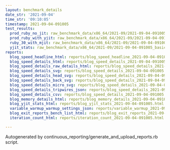 ```yaml
---
layout: benchmark_details
date_str: '2021-09-04'
time_str: '09:10:05'
timestamp: 2021-09-04-091005
test_results:
  prod_ruby_no_jit: raw_benchmark_data/x86_64/2021-09/2021-09-04-091005_basic_benchmark_prod_ruby_no_jit.json
  prod_ruby_with_yjit: raw_benchmark_data/x86_64/2021-09/2021-09-04-091005_basic_benchmark_prod_ruby_with_yjit.json
  ruby_30_with_mjit: raw_benchmark_data/x86_64/2021-09/2021-09-04-091005_basic_benchmark_ruby_30_with_mjit.json
  yjit_stats: raw_benchmark_data/x86_64/2021-09/2021-09-04-091005_basic_benchmark_yjit_stats.json
reports:
  blog_speed_headline_html: reports/blog_speed_headline_2021-09-04-091005.html
  blog_speed_details_html: reports/blog_speed_details_2021-09-04-091005.html
  blog_speed_details_raw_details_html: reports/blog_speed_details_2021-09-04-091005.raw_details.html
  blog_speed_details_svg: reports/blog_speed_details_2021-09-04-091005.svg
  blog_speed_details_head_svg: reports/blog_speed_details_2021-09-04-091005.head.svg
  blog_speed_details_back_svg: reports/blog_speed_details_2021-09-04-091005.back.svg
  blog_speed_details_micro_svg: reports/blog_speed_details_2021-09-04-091005.micro.svg
  blog_speed_details_tripwires_json: reports/blog_speed_details_2021-09-04-091005.tripwires.json
  blog_speed_details_csv: reports/blog_speed_details_2021-09-04-091005.csv
  blog_memory_details_html: reports/blog_memory_details_2021-09-04-091005.html
  blog_yjit_stats_html: reports/blog_yjit_stats_2021-09-04-091005.html
  variable_warmup_warmup_settings_json: reports/variable_warmup_2021-09-04-091005.warmup_settings.json
  blog_exit_reports_bench_list_html: reports/blog_exit_reports_2021-09-04-091005.bench_list.html
  iteration_count_html: reports/iteration_count_2021-09-04-091005.html

---
```

Autogenerated by continuous_reporting/generate_and_upload_reports.rb script.
